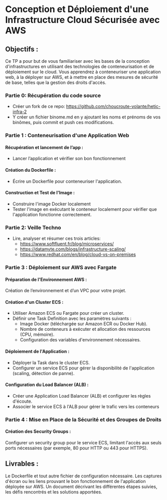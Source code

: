 # Conception et Déploiement d'une Infrastructure Cloud Sécurisée avec AWS

## Objectifs :
Ce TP a pour but de vous familiariser avec les bases de la conception d'infrastructures en utilisant des technologies de conteneurisation et de déploiement sur le cloud. Vous apprendrez à conteneuriser une application web, à la déployer sur AWS, et à mettre en place des mesures de sécurité de base, telles que la gestion des droits d'accès.


### Partie 0: Récupération du code source
- Créer un fork de ce repo: https://github.com/choucroute-volante/hetic-infra-2
- Y créer un fichier binome.md en y ajoutant les noms et prénoms de vos binômes, puis commit et push ces modifications.


### Partie 1 : Conteneurisation d'une Application Web

#### Récupération et lancement de l’app :
- Lancer l’application et vérifier son bon fonctionnement

#### Création du Dockerfile :
- Écrire un Dockerfile pour conteneuriser l'application.

#### Construction et Test de l'Image :
- Construire l'image Docker localement 
- Tester l'image en exécutant le conteneur localement pour vérifier que l'application fonctionne correctement.

### Partie 2: Veille Techno

- Lire, analyser et résumer ces trois articles:
    - https://www.softfluent.fr/blog/microservices/
    - https://datamyte.com/blogs/infrastructure-scaling/
    - https://www.redhat.com/en/blog/cloud-vs-on-premises

### Partie 3 : Déploiement sur AWS avec Fargate

#### Préparation de l'Environnement AWS :
Création de l’environnement et d’un VPC pour votre projet.

#### Création d'un Cluster ECS :
- Utiliser Amazon ECS ou Fargate pour créer un cluster.
- Définir une Task Definition avec les paramètres suivants :
    - Image Docker (téléchargée sur Amazon ECR ou Docker Hub).
    - Nombre de conteneurs à exécuter et allocation des ressources (CPU, mémoire).
    - Configuration des variables d'environnement nécessaires.

#### Déploiement de l'Application :
- Déployer la Task dans le cluster ECS.
- Configurer un service ECS pour gérer la disponibilité de l'application (scaling, détection de panne).

#### Configuration du Load Balancer (ALB) :
- Créer une Application Load Balancer (ALB) et configurer les règles d'écoute.
- Associer le service ECS à l'ALB pour gérer le trafic vers les conteneurs



### Partie 4 : Mise en Place de la Sécurité et des Groupes de Droits

#### Création des Security Groups :
Configurer un security group pour le service ECS, limitant l'accès aux seuls ports nécessaires (par exemple, 80 pour HTTP ou 443 pour HTTPS).



## Livrables :
Le Dockerfile et tout autre fichier de configuration nécessaire.
Les captures d'écran ou les liens prouvant le bon fonctionnement de l'application déployée sur AWS.
Un document décrivant les différentes étapes suivies, les défis rencontrés et les solutions apportées.
